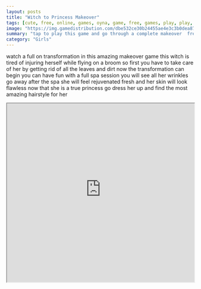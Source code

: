 ```yaml
---
layout: posts
title: "Witch to Princess Makeover"
tags: [cute, free, online, games, oyna, game, free, games, play, play, games]
image: "https://img.gamedistribution.com/dbe532ce30b24455ae4e3c3b0dea8772-512x384.jpeg"
summary: "tap to play this game and go through a complete makeover  free online games oyna game free games play play games"
category: "Girls"
---
```


watch a full on transformation in this amazing makeover game this witch is tired of injuring herself while flying on a broom so first you have to take care of her by getting rid of all the leaves and dirt now the transformation can begin you can have fun with a full spa session you will see all her wrinkles go away after the spa she will feel rejuvenated fresh and her skin will look flawless now that she is a true princess go dress her up and find the most amazing hairstyle for her

<iframe width="100%" height="480px;" src="https://html5.gamedistribution.com/dbe532ce30b24455ae4e3c3b0dea8772/"></iframe>